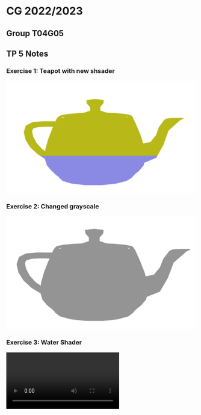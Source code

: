 # CG 2022/2023

## Group T04G05

## TP 5 Notes

### Exercise 1: Teapot with new shsader

![Screenshot 1](screenshots/cg-t04g05-tp5-1.png)

### Exercise 2: Changed grayscale

![Screenshot 2](screenshots/cg-t04g05-tp5-2.png)

### Exercise 3: Water Shader

![Video 1](https://git.fe.up.pt/cg/cg-2022-2023/t04/cg-t04-g05/-/blob/master/tp5/screenshots/cg-t04g05-tp5-3.mp4)

